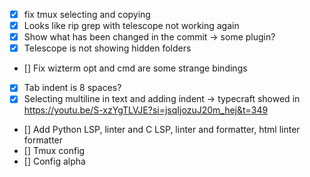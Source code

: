 - [x] fix tmux selecting and copying
- [x] Looks like rip grep with telescope not working again
- [x] Show what has been changed in the commit -> some plugin?
- [x] Telescope is not showing hidden folders
- [] Fix wizterm opt and cmd are some strange bindings
- [x] Tab indent is 8 spaces?
- [x] Selecting multiline in text and adding indent -> typecraft showed in https://youtu.be/S-xzYgTLVJE?si=jsqIjozuJ20m_hej&t=349
- [] Add Python LSP, linter and C LSP, linter and formatter, html linter formatter
- [] Tmux config
- [] Config alpha
